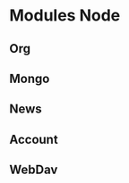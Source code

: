 # Modules Node

## Org
<org class="s__main" />

## Mongo
<mongo class="s__main" />

## News
<feed class="s__main" />

## Account
<account class="s__main" />

## WebDav
<webdav-node class="s__main" />



